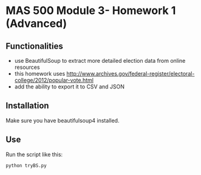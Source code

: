 MAS 500 Module 3- Homework 1 (Advanced)
===================================

Functionalities
---------------
* use BeautifulSoup to extract more detailed election data from online resources
* this homework uses http://www.archives.gov/federal-register/electoral-college/2012/popular-vote.html
* add the ability to export it to CSV and JSON


Installation
------------

Make sure you have beautifulsoup4 installed.  

Use
---

Run the script like this:
```
python tryBS.py
```
